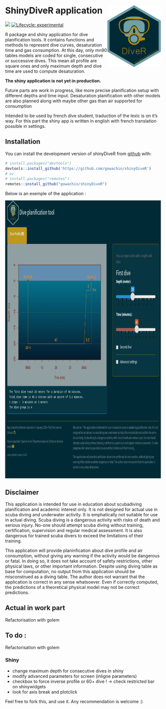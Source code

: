 
<!-- README.md is generated from README.Rmd. Please edit that file -->

# ShinyDiveR application <img src="https://raw.githubusercontent.com/gowachin/DiveR/master/inst/images/DiveR_hex.png" alt="logo" align="right" height=200px/>

<!-- badges: start -->
<!-- [![R build status](https://github.com/gowachin/shinyDiveR/workflows/R-CMD-check/badge.svg)](https://github.com/gowachin/shinyDiveR/actions) -->

[![](https://img.shields.io/badge/devel%20version-0.2.0.0-blue.svg)](https://github.com/gowachin/shinyDiveR)
[![Lifecycle:
experimental](https://img.shields.io/badge/lifecycle-experimental-orange.svg)](https://www.tidyverse.org/lifecycle/#experimental)
<!-- badges: end -->

R package and shiny application for dive planification tools. It
contains functions and methods to represent dive curves, desaturation
time and gas consumption. At this day, only mn90 tables models are coded
for single, consecutive or successive dives. This mean all profile are
square ones and only maximum depth and dive time are used to compute
desaturation.

**The shiny application is not yet in production.**

Future parts are work in progress, like more precise planification setup
with different depths and time input. Desaturation planification with
other models are also planned along with maybe other gas than air
supported for consumption

Intended to be used by french dive student, traduction of the lexic is
on it’s way. For this part the shiny app is written in english with
french translation possible in settings.

## Installation

You can install the development version of shinyDiveR from
[github](https://github.com/gowachin/shinyDiveR) with:

``` r
# install.packages("devtools")
devtools::install_github('https://github.com/gowachin/shinyDiveR')
# or 
# install.packages("remotes")
remotes::install_github("gowachin/shinyDiveR")
```

Below is an exemple of the application :

<img src="https://raw.githubusercontent.com/gowachin/shinyDiveR/golem/inst/images/shinyDiveR.png" alt="screen" height=900px/>

<!-- You can install the released version of shinyDiveR from [CRAN](https://CRAN.R-project.org) with:

``` r
install.packages("shinyDiveR")
```

## Example

This is a basic example which shows you how to solve a common problem:


```r
library(shinyDiveR)
## basic example code
```


You'll still need to render `README.Rmd` regularly, to keep `README.md` up-to-date. `devtools::build_readme()` is handy for this. You could also use GitHub Actions to re-render `README.Rmd` every time you push. An example workflow can be found here: <https://github.com/r-lib/actions/tree/master/examples>. -->

## Disclaimer

This application is intended for use in education about scubadiving
planification and academic interest only. It is not designed for actual
use in scuba diving and underwater activity. It is emphatically not
suitable for use in actual diving. Scuba diving is a dangerous activity
with risks of death and serious injury. No-one should attempt scuba
diving without training, certification, supervision and regular medical
assessment. It is also dangerous for trained scuba divers to exceed the
limitations of their training.

This application will provide planinfication about dive profile and air
consumption, without giving any warning if the activity would be
dangerous or fatal. In doing so, it does not take account of safety
restrictions, other physical laws, or other important information.
Despite using diving table as base for computation, no output from this
application should be misconstrued as a diving table. The author does
not warrant that the application is correct in any sense whatsoever.
Even if correctly computed, the predictions of a theoretical physical
model may not be correct predictions.

## Actual in work part

Refactorisation with golem

## To do :

Refactorisation with golem

### Shiny

-   change maximum depth for consecutive dives in shiny
-   modify advanced parameters for screen (inligne parameters)
-   checkbox to force inverse profile or 60+ dive ! -&gt; check
    restricted bar on shinywidgets
-   look for axis break and plotclick

Feel free to fork this, and use it. Any recommendation is welcome :)
